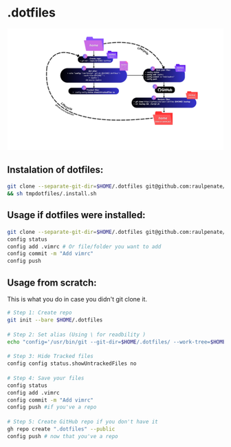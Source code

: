 # .dotfiles
![diagram ](https://raw.githubusercontent.com/raulpenate/.dotfiles/main/.config/info/Dotfiles%20lifecycle.jpg)

## Instalation of dotfiles: 
```sh
git clone --separate-git-dir=$HOME/.dotfiles git@github.com:raulpenate/.dotfiles.git tmpdotfiles \
&& sh tmpdotfiles/.install.sh
```

## Usage if dotfiles were installed: 
```sh
git clone --separate-git-dir=$HOME/.dotfiles git@github.com:raulpenate/.dotfiles.git tmpdotfiles
config status
config add .vimrc # Or file/folder you want to add
config commit -m "Add vimrc"
config push
```

## Usage from scratch:  
This is what you do in case you didn't git clone it.
```bash
# Step 1: Create repo
git init --bare $HOME/.dotfiles

# Step 2: Set alias (Using \ for readbility )
echo "config='/usr/bin/git --git-dir=$HOME/.dotfiles/ --work-tree=$HOME'" >> .zshrc && source .zshrc

# Step 3: Hide Tracked files
config config status.showUntrackedFiles no

# Step 4: Save your files
config status
config add .vimrc
config commit -m "Add vimrc"
config push #if you've a repo

# Step 5: Create GitHub repo if you don't have it
gh repo create ".dotfiles" --public   
config push # now that you've a repo
```
